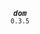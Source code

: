 <p align="center">
  <strong><em><code>dom</code></em></strong><br><small><code>0.3.5</code></small>
</p>
